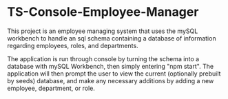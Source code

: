 # TS-Console-Employee-Manager

This project is an employee managing system that uses the mySQL workbench to handle an sql schema containing a database of information regarding employees, roles, and departments.

The application is run through console by turning the schema into a database with mySQL Workbench, then simply entering "npm start". The application will then prompt the user to view the current (optionally prebuilt by seeds) database, and make any necessary additions by adding a new employee, department, or role.